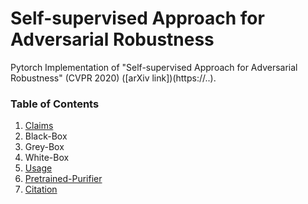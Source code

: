 # Self-supervised Approach for Adversarial Robustness

Pytorch Implementation of "Self-supervised Approach for Adversarial Robustness" (CVPR 2020) ([arXiv link])(https://..).

### Table of Contents  
1) [Claims](#Claims) <a name="Claims"/>
  1) Black-Box 
  2) Grey-Box 
  3) White-Box
2) [Usage](#Usage) <a name="Usage"/>
3) [Pretrained-Purifier](#Pretrained-Purifier) <a name="Pretrained-Purifier"/>
4) [Citation](#Citation)  <a name="Citation"/>

